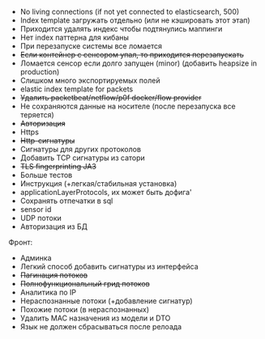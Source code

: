 * No living connections (if not yet connected to elasticsearch, 500)
* Index template загружать отдельно (или не кэшировать этот этап)
* Приходится удалять индекс чтобы подтянулись маппинги
* Нет index паттерна для кибаны
* При перезапуске системы все ломается
* ~~Если контейнер с сенсором упал, то приходится перезапускать~~
* Ломается сенсор если долго запущен (minor) (добавить heapsize in production)
* Слишком много экспортируемых полей
* elastic index template for packets
* ~~Удалить packetbeat/netflow/p0f docker/flow provider~~ 
* Не сохраняются данные на носителе (после перезапуска все теряется)
* ~~Авторизация~~
* Https
* ~~Http-сигнатуры~~
* Сигнатуры для других протоколов
* Добавить TCP сигнатуры из сатори
* ~~TLS fingerprinting JA3~~
* Больше тестов
* Инструкция (+легкая/стабильная установка)
* applicationLayerProtocols, их может быть дофига'
* Сохранять отпечатки в sql
* sensor id
* UDP потоки
* Авторизация из БД

Фронт:
* Админка
* Легкий способ добавить сигнатуры из интерфейса
* ~~Пагинация потоков~~
* ~~Полнофункциональный грид потоков~~
* Аналитика по IP
* Нераспознанные потоки (+добавление сигнатур)
* Похожие потоки (в нераспознанных)
* Удалить MAC назначения из модели и DTO
* Язык не должен сбрасываться после релоада
